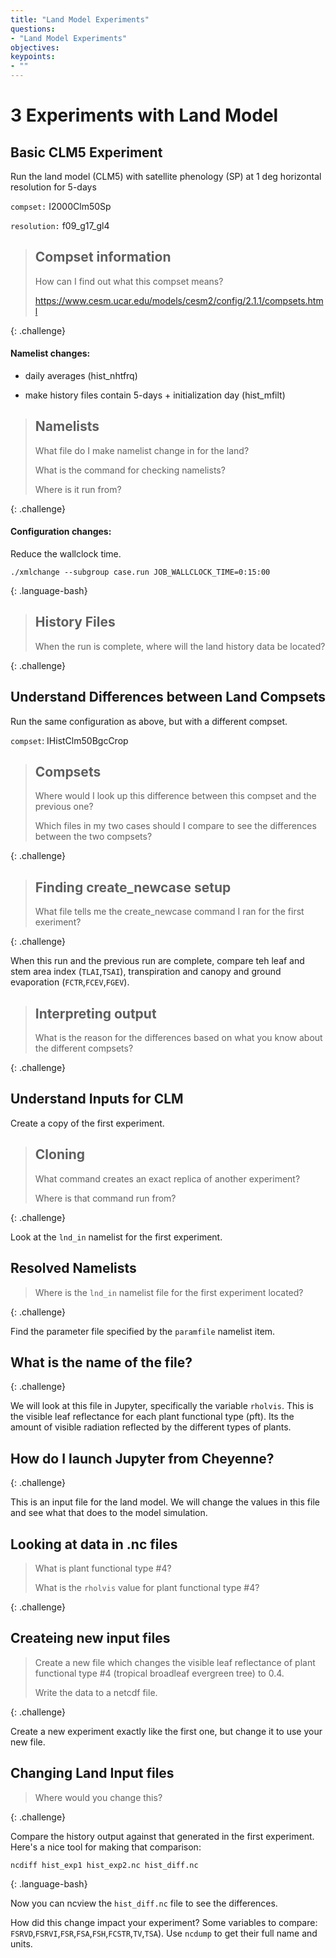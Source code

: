 ```yaml
---
title: "Land Model Experiments"
questions:
- "Land Model Experiments"
objectives:
keypoints:
- ""
---
```


# 3 Experiments with Land Model

## Basic CLM5 Experiment

Run the land model (CLM5) with satellite phenology (SP) at 1 deg horizontal resolution for 5-days

`compset:` I2000Clm50Sp

`resolution:` f09_g17_gl4

> ## Compset information
>
> How can I find out what this compset means?
>
> https://www.cesm.ucar.edu/models/cesm2/config/2.1.1/compsets.html
>
>
{: .challenge}


#### Namelist changes:

* daily averages (hist_nhtfrq)

* make history files contain 5-days + initialization day (hist_mfilt)

> ## Namelists
> 
> What file do I make namelist change in for the land?
>
> What is the command for checking namelists?
>
> Where is it run from?
>
{: .challenge}

#### Configuration changes:

Reduce the wallclock time.

~~~
./xmlchange --subgroup case.run JOB_WALLCLOCK_TIME=0:15:00
~~~
{: .language-bash}

> ## History Files
>
> When the run is complete, where will the land history data be located?
>
>
{: .challenge}


## Understand Differences between Land Compsets

Run the same configuration as above, but with a different compset.

`compset`: IHistClm50BgcCrop

> ## Compsets
>
> Where would I look up this difference between this compset and the previous one?
>
>
> Which files in my two cases should I compare to see
> the differences between the two compsets?
>
>
{: .challenge}

> ## Finding create_newcase setup
>
>  What file tells me the create_newcase command I ran for the first exeriment?
>
>
{: .challenge}

When this run and the previous run are complete, compare teh leaf and stem area index (`TLAI`,`TSAI`), transpiration and canopy and ground evaporation (`FCTR`,`FCEV`,`FGEV`). 

> ## Interpreting output
>
> What is the reason for the differences based on what you know about the different compsets?
>
>
{: .challenge}

## Understand Inputs for CLM

Create a copy of the first experiment.  

> ## Cloning 
>
> What command creates an exact replica of another experiment?
>
> Where is that command run from?
>
{: .challenge}


Look at the `lnd_in` namelist for the first experiment. 

## Resolved Namelists
>
> Where is the `lnd_in` namelist file for the first experiment located?
> 
>
{: .challenge}

Find the parameter file specified by the `paramfile` namelist item.

## What is the name of the file?
>
>
>
{: .challenge}

We will look at this file in Jupyter, specifically the variable `rholvis`.  This is the visible leaf reflectance for each plant functional type (pft).  Its the amount of visible radiation reflected by the different types of plants.  

## How do I launch Jupyter from Cheyenne?
>
>
>
> 
{: .challenge}

This is an input file for the land model. We will change the values in this file and see what that does to the model simulation.

## Looking at data in .nc files
>
> What is plant functional type #4?
>
> What is the `rholvis` value for plant functional type #4?
>
{: .challenge}


## Createing new input files
>
> Create a new file which changes the visible leaf reflectance of plant functional type #4 (tropical broadleaf evergreen tree) to 0.4.  
>
> Write the data to a netcdf file.
>
{: .challenge}

Create a new experiment exactly like the first one, but change it to use your new file.

## Changing Land Input files
>
> Where would you change this?
>
{: .challenge}

Compare the history output against that generated in the first experiment.  Here's a nice tool for making that comparison:

~~~
ncdiff hist_exp1 hist_exp2.nc hist_diff.nc
~~~
{: .language-bash}

Now you can ncview the `hist_diff.nc` file to see the differences.

How did this change impact your experiment? 
Some variables to compare: `FSRVD`,`FSRVI`,`FSR`,`FSA`,`FSH`,`FCSTR`,`TV`,`TSA`).  Use `ncdump` to get their full name and units.

